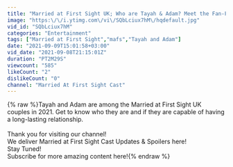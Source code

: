 ```yaml
---
title: "Married at First Sight UK; Who are Tayah & Adam? Meet the Fan-Favorites"
image: "https:\/\/i.ytimg.com\/vi\/SQbLciux7hM\/hqdefault.jpg"
vid_id: "SQbLciux7hM"
categories: "Entertainment"
tags: ["Married at First Sight","mafs","Tayah and Adam"]
date: "2021-09-09T15:01:58+03:00"
vid_date: "2021-09-08T21:15:01Z"
duration: "PT2M29S"
viewcount: "585"
likeCount: "2"
dislikeCount: "0"
channel: "Married At First Sight Cast"
---
```

{% raw %}Tayah and Adam are among the Married at First Sight UK couples in 2021. Get to know who they are and if they are capable of having a long-lasting relationship.<br /><br />Thank you for visiting our channel!<br />We deliver Married at First Sight Cast Updates &amp; Spoilers here!<br />Stay Tuned!<br />Subscribe for more amazing content here!{% endraw %}

